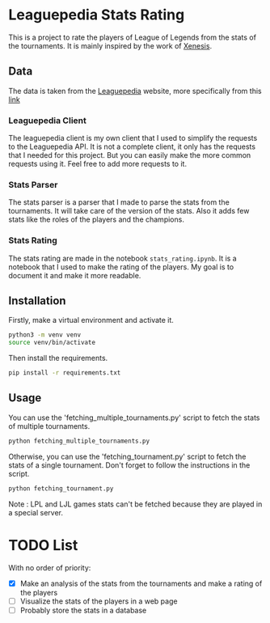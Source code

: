 # Leaguepedia Stats Rating

This is a project to rate the players of League of Legends from the stats of the tournaments.
It is mainly inspired by the work of [Xenesis](https://twitter.com/lol_Xenesis).

## Data

The data is taken from the [Leaguepedia](https://lol.gamepedia.com/League_of_Legends_Esports_Wiki) website, more specifically from this [link](https://lol.fandom.com/wiki/Help:ACS_archive_%26_post-game_JSONs#Json_locations)

### Leaguepedia Client

The leaguepedia client is my own client that I used to simplify the requests to the Leaguepedia API.
It is not a complete client, it only has the requests that I needed for this project.
But you can easily make the more common requests using it. Feel free to add more requests to it.

### Stats Parser

The stats parser is a parser that I made to parse the stats from the tournaments. It will take care of the version of the stats. Also it adds few stats like the roles of the players and the champions.

### Stats Rating

The stats rating are made in the notebook `stats_rating.ipynb`. It is a notebook that I used to make the rating of the players. My goal is to document it and make it more readable.

## Installation

Firstly, make a virtual environment and activate it.

```bash
python3 -m venv venv
source venv/bin/activate
```

Then install the requirements.

```bash
pip install -r requirements.txt
```

## Usage

You can use the 'fetching_multiple_tournaments.py' script to fetch the stats of multiple tournaments.

```bash
python fetching_multiple_tournaments.py
```

Otherwise, you can use the 'fetching_tournament.py' script to fetch the stats of a single tournament.
Don't forget to follow the instructions in the script.

```bash
python fetching_tournament.py
```

Note : LPL and LJL games stats can't be fetched because they are played in a special server.

# TODO List

With no order of priority:

- [x] Make an analysis of the stats from the tournaments and make a rating of the players
- [ ] Visualize the stats of the players in a web page
- [ ] Probably store the stats in a database
